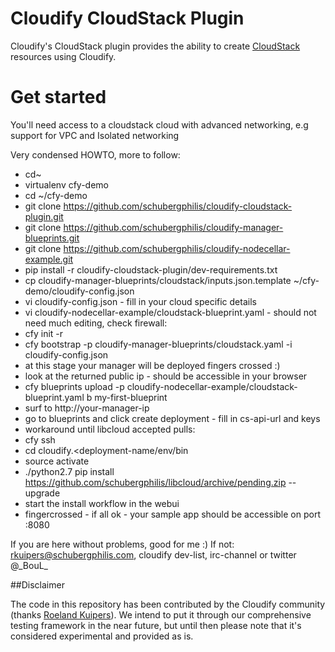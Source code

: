 Cloudify CloudStack Plugin
==========================

Cloudify's CloudStack plugin provides the ability to create [CloudStack](http://cloudstack.apache.org/) resources using Cloudify.

# Get started

You'll need access to a cloudstack cloud with advanced networking, e.g support for VPC and Isolated networking

Very condensed HOWTO, more to follow:

* cd~
* virtualenv cfy-demo
* cd ~/cfy-demo
* git clone https://github.com/schubergphilis/cloudify-cloudstack-plugin.git
* git clone https://github.com/schubergphilis/cloudify-manager-blueprints.git
* git clone https://github.com/schubergphilis/cloudify-nodecellar-example.git
* pip install -r cloudify-cloudstack-plugin/dev-requirements.txt
* cp cloudify-manager-blueprints/cloudstack/inputs.json.template ~/cfy-demo/cloudify-config.json
* vi cloudify-config.json - fill in your cloud specific details
* vi cloudify-nodecellar-example/cloudstack-blueprint.yaml - should not need much editing, check firewall:
* cfy init -r
* cfy bootstrap -p cloudify-manager-blueprints/cloudstack.yaml -i cloudify-config.json
* at this stage your manager will be deployed fingers crossed :)
* look at the returned public ip - should be accessible in your browser
* cfy blueprints upload -p cloudify-nodecellar-example/cloudstack-blueprint.yaml b my-first-blueprint
* surf to http://your-manager-ip
* go to blueprints and click create deployment - fill in cs-api-url and keys
* workaround until libcloud accepted pulls:
* cfy ssh
* cd cloudify.<deployment-name/env/bin
* source activate
* ./python2.7 pip install https://github.com/schubergphilis/libcloud/archive/pending.zip --upgrade
* start the install workflow in the webui
* fingercrossed - if all ok - your sample app should be accessible on port :8080


If you are here without problems, good for me :)
If not: rkuipers@schubergphilis.com, cloudify dev-list, irc-channel or twitter @\_BouL\_


##Disclaimer

The code in this repository has been contributed by the Cloudify community (thanks [Roeland Kuipers](https://github.com/boul)). We intend to put it through our comprehensive testing framework in the near future, but until then please note that it's considered experimental and provided as is.
